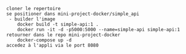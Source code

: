     cloner le repertoire
    se positioner dans mini-project-docker/simple_api
     - builder l'image 
        docker build -t simple-api:1 .
        docker run -it -d -p5000:5000 --name=simple-api simple-api:1  
    retourner dans le repo mini-project-docker
        docker-compose up -d
    accedez à l'appli via le port 8080
